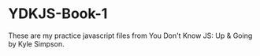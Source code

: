 # YDKJS-Book-1
These are my practice javascript files from You Don't Know JS: Up & Going by Kyle Simpson.
